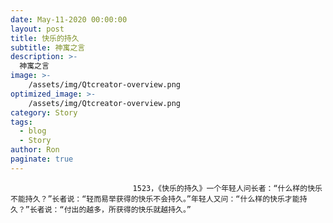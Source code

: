 ```yaml
---
date: May-11-2020 00:00:00
layout: post
title: 快乐的持久
subtitle: 神寓之言
description: >-
  神寓之言
image: >-
    /assets/img/Qtcreator-overview.png
optimized_image: >-
    /assets/img/Qtcreator-overview.png
category: Story
tags:
  - blog
  - Story
author: Ron
paginate: true
---
```


							　　1523，《快乐的持久》一个年轻人问长者：“什么样的快乐不能持久？”长者说：“轻而易举获得的快乐不会持久。”年轻人又问：“什么样的快乐才能持久？”长者说：“付出的越多，所获得的快乐就越持久。”
							
							
						